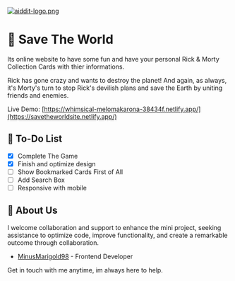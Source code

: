 [![aiddit-logo.png](https://external-content.duckduckgo.com/iu/?u=https%3A%2F%2Ftecake.com%2Fwp-content%2Fuploads%2F2020%2F10%2Fpos.jpg&f=1&nofb=1&ipt=b8fea6499f07abd72a4753fcb9b1d44d89e7263ac4b9546b3c29fc358260be15&ipo=images)](https://postimg.cc/SXPL97JD)
# 🤖 Save The World

Its online website to have some fun and have your personal Rick & Morty Collection Cards with thier informations.

Rick has gone crazy and wants to destroy the planet! And again, as always, it's Morty's turn to stop Rick's devilish plans and save the Earth by uniting friends and enemies.



Live Demo: [https://whimsical-melomakarona-38434f.netlify.app/](https://savetheworldsite.netlify.app/)

## 🚀 To-Do List

- [x]  Complete The Game
- [x]  Finish and optimize design
- [ ]  Show Bookmarked Cards First of All
- [ ]  Add Search Box
- [ ]  Responsive with mobile

## 👋 About Us

I welcome collaboration and support to enhance the mini project, seeking assistance to optimize code, improve functionality, and create a remarkable outcome through collaboration.

- [MinusMarigold98](https://www.discordapp.com/users/382244660208205824) - Frontend Developer

Get in touch with me anytime, im always here to help.
